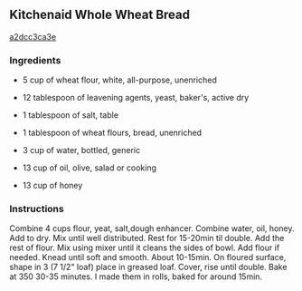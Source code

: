 ## Kitchenaid Whole Wheat Bread

[a2dcc3ca3e](http://www.food.com/recipe/kitchenaid-whole-wheat-bread-142352)

### Ingredients

 - 5 cup of wheat flour, white, all-purpose, unenriched

 - 12 tablespoon of leavening agents, yeast, baker's, active dry

 - 1 tablespoon of salt, table

 - 1 tablespoon of wheat flours, bread, unenriched

 - 3 cup of water, bottled, generic

 - 13 cup of oil, olive, salad or cooking

 - 13 cup of honey

### Instructions

Combine 4 cups flour, yeat, salt,dough enhancer. Combine water, oil, honey. Add to dry. Mix until well distributed. Rest for 15-20min til double. Add the rest of flour. Mix using mixer until it cleans the sides of bowl. Add flour if needed. Knead until soft and smooth. About 10-15min. On floured surface, shape in 3 (7 1/2" loaf) place in greased loaf. Cover, rise until double. Bake at 350 30-35 minutes. I made them in rolls, baked for around 15min.